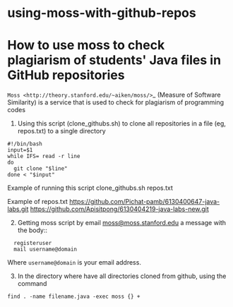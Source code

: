 # using-moss-with-github-repos

How to use moss to check plagiarism of students' Java files in GitHub repositories
==================================================================================

`Moss <http://theory.stanford.edu/~aiken/moss/>`_ (Measure of Software Similarity)
is a service that is used to check for plagiarism of programming codes

1. Using this script (clone_githubs.sh) to clone all repositories in a file (eg, repos.txt) to a single directory

```
#!/bin/bash
input=$1
while IFS= read -r line
do
  git clone "$line"
done < "$input"
```

Example of running this script
clone_githubs.sh repos.txt

Example of repos.txt
https://github.com/Pichat-pamb/6130400647-java-labs.git
https://github.com/Apisitpong/6130404219-java-labs-new.git

2. Getting moss script by email moss@moss.stanford.edu a message with the body::

```
  registeruser
  mail username@domain
```

Where ``username@domain`` is your email address.

3. In the directory where have all directories cloned from github, using the command

```
find . -name filename.java -exec moss {} +
```
